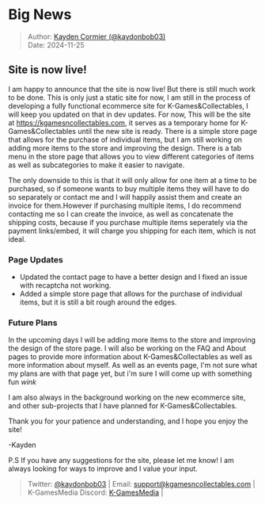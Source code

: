 # Big News

> Author: [Kayden Cormier (@kaydonbob03)](mailto:support@kgamesncollectables.com)<br>
> Date: 2024-11-25

## Site is now live!

I am happy to announce that the site is now live! But there is still much work to be done. This is only just a static site for now, I am still in the process of developing a fully functional ecommerce site for K-Games&Collectables, I will keep you updated on that in dev updates. For now, This will be the site at https://kgamesncollectables.com, it serves as a temporary home for K-Games&Collectables until the new site is ready. There is a simple store page that allows for the purchase of individual items, but I am still working on adding more items to the store and improving the design. There is a tab menu in the store page that allows you to view different categories of items as well as subcategories to make it easier to navigate.

The only downside to this is that it will only allow for one item at a time to be purchased, so if someone wants to buy multiple items they will have to do so separately or contact me and I will happily assist them and create an invoice for them.However if purchasing multiple items, I do recommend contacting me so I can create the invoice, as well as concatenate the shipping costs, because if you purchase multiple items seperately via the payment links/embed, it will charge you shipping for each item, which is not ideal.

### Page Updates

- Updated the contact page to have a better design and I fixed an issue with recaptcha not working.
- Added a simple store page that allows for the purchase of individual items, but it is still a bit rough around the edges.

### Future Plans

In the upcoming days I will be adding more items to the store and improving the design of the store page. I will also be working on the FAQ and About pages to provide more information about K-Games&Collectables as well as more information about myself. As well as an events page, I'm not sure what my plans are with that page yet, but i'm sure I will come up with something fun *wink*

I am also always in the background working on the new ecommerce site, and other sub-projects that I have planned for K-Games&Collectables.

Thank you for your patience and understanding, and I hope you enjoy the site!

-Kayden

P.S If you have any suggestions for the site, please let me know! I am always looking for ways to improve and I value your input.

> Twitter: [@kaydonbob03](https://x.com/kaydonbob03) |
> Email: [support@kgamesncollectables.com](mailto:support@kgamesncollectables.com) |
> K-GamesMedia Discord: [K-GamesMedia](https://discord.gg/6W4EbSaC6C) |
